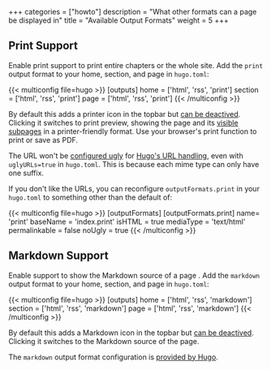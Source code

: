 +++
categories = ["howto"]
description = "What other formats can a page be displayed in"
title = "Available Output Formats"
weight = 5
+++

## Print Support

Enable print support to print entire chapters or the whole site. Add the `print` output format to your home, section, and page in `hugo.toml`:

{{< multiconfig file=hugo >}}
[outputs]
  home = ['html', 'rss', 'print']
  section = ['html', 'rss', 'print']
  page = ['html', 'rss', 'print']
{{< /multiconfig >}}

By default this adds a printer icon in the topbar but [can be deactived](authoring/frontmatter/topbar/#print-button). Clicking it switches to print preview, showing the page and its [visible subpages](configuration/content/hidden) in a printer-friendly format. Use your browser's print function to print or save as PDF.

The URL won't be [configured ugly](https://gohugo.io/templates/output-formats/#configure-output-formats) for [Hugo's URL handling](https://gohugo.io/content-management/urls/#ugly-urls), even with `uglyURLs=true` in `hugo.toml`. This is because each mime type can only have one suffix.

If you don't like the URLs, you can reconfigure `outputFormats.print` in your `hugo.toml` to something other than the default of:

{{< multiconfig file=hugo >}}
[outputFormats]
  [outputFormats.print]
    name= 'print'
    baseName = 'index.print'
    isHTML = true
    mediaType = 'text/html'
    permalinkable = false
    noUgly = true
{{< /multiconfig >}}

## Markdown Support

Enable support to show the Markdown source of a page . Add the `markdown` output format to your home, section, and page in `hugo.toml`:

{{< multiconfig file=hugo >}}
[outputs]
  home = ['html', 'rss', 'markdown']
  section = ['html', 'rss', 'markdown']
  page = ['html', 'rss', 'markdown']
{{< /multiconfig >}}

By default this adds a Markdown icon in the topbar but [can be deactived](authoring/frontmatter/topbar/#markdown-button). Clicking it switches to the Markdown source of the page.

The `markdown` output format configuration is [provided by Hugo](https://gohugo.io/templates/output-formats/#output-format-definitions).
